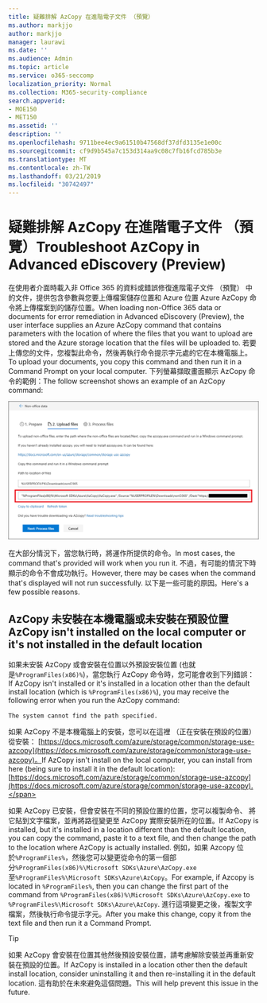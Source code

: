```yaml
---
title: 疑難排解 AzCopy 在進階電子文件 （預覽）
ms.author: markjjo
author: markjjo
manager: laurawi
ms.date: ''
ms.audience: Admin
ms.topic: article
ms.service: o365-seccomp
localization_priority: Normal
ms.collection: M365-security-compliance
search.appverid:
- MOE150
- MET150
ms.assetid: ''
description: ''
ms.openlocfilehash: 9711bee4ec9a61510b47568df37dfd3135e1e00c
ms.sourcegitcommit: cf9d9b545a7c153d314aa9c08c7fb16fcd785b3e
ms.translationtype: MT
ms.contentlocale: zh-TW
ms.lasthandoff: 03/21/2019
ms.locfileid: "30742497"
---
```

# <a name="troubleshoot-azcopy-in-advanced-ediscovery-preview"></a><span data-ttu-id="c530d-102">疑難排解 AzCopy 在進階電子文件 （預覽）</span><span class="sxs-lookup"><span data-stu-id="c530d-102">Troubleshoot AzCopy in Advanced eDiscovery (Preview)</span></span>

<span data-ttu-id="c530d-103">在使用者介面時載入非 Office 365 的資料或錯誤修復進階電子文件 （預覽） 中的文件，提供包含參數與您要上傳檔案儲存位置和 Azure 位置 Azure AzCopy 命令將上傳檔案到的儲存位置。</span><span class="sxs-lookup"><span data-stu-id="c530d-103">When loading non-Office 365 data or documents for error remediation in Advanced eDiscovery (Preview), the user interface supplies an Azure AzCopy command that contains parameters with the location of where the files that you want to upload are stored and the Azure storage location that the files will be uploaded to.</span></span> <span data-ttu-id="c530d-104">若要上傳您的文件，您複製此命令，然後再執行命令提示字元處的它在本機電腦上。</span><span class="sxs-lookup"><span data-stu-id="c530d-104">To upload your documents, you copy this command and then run it in a Command Prompt on your local computer.</span></span>  <span data-ttu-id="c530d-105">下列螢幕擷取畫面顯示 AzCopy 命令的範例：</span><span class="sxs-lookup"><span data-stu-id="c530d-105">The follow screenshot shows an example of an AzCopy command:</span></span>

![將非 Office 365 檔案上傳](../media/46ba68f6-af11-4e70-bb91-5fc7973516e3.png)

<span data-ttu-id="c530d-107">在大部分情況下，當您執行時，將運作所提供的命令。</span><span class="sxs-lookup"><span data-stu-id="c530d-107">In most cases, the command that's provided will work when you run it.</span></span> <span data-ttu-id="c530d-108">不過，有可能的情況下時顯示的命令不會成功執行。</span><span class="sxs-lookup"><span data-stu-id="c530d-108">However, there may be cases when the command that's displayed will not run successfully.</span></span> <span data-ttu-id="c530d-109">以下是一些可能的原因。</span><span class="sxs-lookup"><span data-stu-id="c530d-109">Here's a few possible reasons.</span></span>

## <a name="azcopy-isnt-installed-on-the-local-computer-or-its-not-installed-in-the-default-location"></a><span data-ttu-id="c530d-110">AzCopy 未安裝在本機電腦或未安裝在預設位置</span><span class="sxs-lookup"><span data-stu-id="c530d-110">AzCopy isn't installed on the local computer or it's not installed in the default location</span></span>

<span data-ttu-id="c530d-111">如果未安裝 AzCopy 或會安裝在位置以外預設安裝位置 (也就是`%ProgramFiles(x86)%`)，當您執行 AzCopy 命令時，您可能會收到下列錯誤：</span><span class="sxs-lookup"><span data-stu-id="c530d-111">If AzCopy isn't installed or it's installed in a location other than the default install location (which is `%ProgramFiles(x86)%`), you may receive the following error when you run the AzCopy command:</span></span>

    The system cannot find the path specified.

<span data-ttu-id="c530d-112">如果 AzCopy 不是本機電腦上的安裝，您可以在這裡 （正在安裝在預設的位置） 從安裝： [https://docs.microsoft.com/azure/storage/common/storage-use-azcopy](https://docs.microsoft.com/azure/storage/common/storage-use-azcopy)。</span><span class="sxs-lookup"><span data-stu-id="c530d-112">If AzCopy isn't install on the local computer, you can install from here (being sure to install it in the default location): [https://docs.microsoft.com/azure/storage/common/storage-use-azcopy](https://docs.microsoft.com/azure/storage/common/storage-use-azcopy).</span></span>


<span data-ttu-id="c530d-113">如果 AzCopy 已安裝，但會安裝在不同的預設位置的位置，您可以複製命令、 將它貼到文字檔案，並再將路徑變更至 AzCopy 實際安裝所在的位置。</span><span class="sxs-lookup"><span data-stu-id="c530d-113">If AzCopy is installed, but it's installed in a location different than the default location, you can copy the command, paste it to a text file, and then change the path to the location where AzCopy is actually installed.</span></span> <span data-ttu-id="c530d-114">例如，如果 Azcopy 位於`%ProgramFiles%`，然後您可以變更從命令的第一個部分`%ProgramFiles(x86)%\Microsoft SDKs\Azure\AzCopy.exe`至`%ProgramFiles%\Microsoft SDKs\Azure\AzCopy`。</span><span class="sxs-lookup"><span data-stu-id="c530d-114">For example, if Azcopy is located in `%ProgramFiles%`, then you can change the first part of the command from `%ProgramFiles(x86)%\Microsoft SDKs\Azure\AzCopy.exe` to `%ProgramFiles%\Microsoft SDKs\Azure\AzCopy`.</span></span> <span data-ttu-id="c530d-115">進行這項變更之後，複製文字檔案，然後執行命令提示字元。</span><span class="sxs-lookup"><span data-stu-id="c530d-115">After you make this change, copy it from the text file and then run it a Command Prompt.</span></span>

> [!TIP]
> <span data-ttu-id="c530d-116">如果 AzCopy 會安裝在位置其他然後預設安裝位置，請考慮解除安裝並再重新安裝在預設的位置。</span><span class="sxs-lookup"><span data-stu-id="c530d-116">If AzCopy is installed in a location other then the default install location, consider uninstalling it and then re-installing it in the default location.</span></span> <span data-ttu-id="c530d-117">這有助於在未來避免這個問題。</span><span class="sxs-lookup"><span data-stu-id="c530d-117">This will help prevent this issue in the future.</span></span>